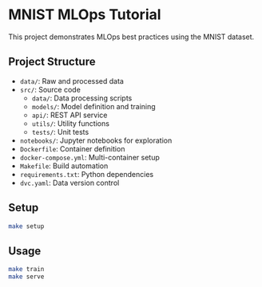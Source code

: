 # MNIST MLOps Tutorial

This project demonstrates MLOps best practices using the MNIST dataset.

## Project Structure

- `data/`: Raw and processed data
- `src/`: Source code
  - `data/`: Data processing scripts
  - `models/`: Model definition and training
  - `api/`: REST API service
  - `utils/`: Utility functions
  - `tests/`: Unit tests
- `notebooks/`: Jupyter notebooks for exploration
- `Dockerfile`: Container definition
- `docker-compose.yml`: Multi-container setup
- `Makefile`: Build automation
- `requirements.txt`: Python dependencies
- `dvc.yaml`: Data version control

## Setup

```bash
make setup
```

## Usage

```bash
make train
make serve
```
